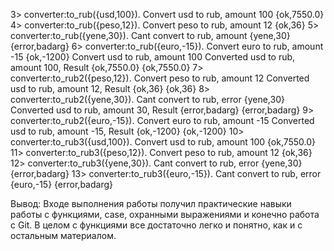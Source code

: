 3> converter:to_rub({usd,100}). 
Convert usd to rub, amount 100
{ok,7550.0}
4> converter:to_rub({peso,12}).
Convert peso to rub, amount 12
{ok,36}
5> converter:to_rub({yene,30}).
Cant convert to rub, amount {yene,30}
{error,badarg}
6> converter:to_rub({euro,-15}).
Convert euro to rub, amount -15
{ok,-1200}
Convert usd to rub, amount 100
Converted usd to rub, amount 100, Result {ok,7550.0}
{ok,7550.0}
7> converter:to_rub2({peso,12}).
Convert peso to rub, amount 12
Converted usd to rub, amount 12, Result {ok,36}
{ok,36}
8> converter:to_rub2({yene,30}).
Cant convert to rub, error {yene,30}
Converted usd to rub, amount 30, Result {error,badarg}
{error,badarg}
9> converter:to_rub2({euro,-15}).
Convert euro to rub, amount -15
Converted usd to rub, amount -15, Result {ok,-1200}
{ok,-1200}
10> converter:to_rub3({usd,100}).
Convert usd to rub, amount 100
{ok,7550.0}
11> converter:to_rub3({peso,12}).
Convert peso to rub, amount 12
{ok,36}
12> converter:to_rub3({yene,30}).
Cant convert to rub, error {yene,30}
{error,badarg}
13> converter:to_rub3({euro,-15}).
Cant convert to rub, error {euro,-15}
{error,badarg}

Вывод: Входе выполнения работы получил практические навыки работы с функциями, case, охранными выражениями и конечно работа с Git. В целом с функциями все достаточно легко и понятно, как и с остальным материалом.
